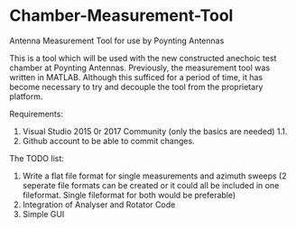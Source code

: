 # Chamber-Measurement-Tool
Antenna Measurement Tool for use by Poynting Antennas

This is a tool which will be used with the new constructed anechoic test chamber at Poynting Antennas. Previously, the measurement tool was written in MATLAB. Although this sufficed for a period of time, it has become necessary to try and decouple the tool from the proprietary platform.

Requirements:
1. Visual Studio 2015 0r 2017 Community (only the basics are needed)
1.1. 
2. Github account to be able to commit changes.

The TODO list:
1. Write a flat file format for single measurements and azimuth sweeps (2 seperate file formats can be created or it could all be included in one fileformat. Single fileformat for both would be preferable)
2. Integration of Analyser and Rotator Code
3. Simple GUI
